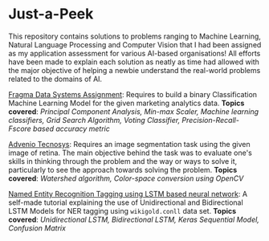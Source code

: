 # Just-a-Peek

This repository contains solutions to problems ranging to Machine Learning, Natural Language Processing and Computer Vision that I had been assigned as my application assessment for various AI-based organisations! All efforts have been made to explain each solution as neatly as time had allowed with the major objective of helping a newbie understand the real-world problems related to the domains of AI.

[Fragma Data Systems Assignment](https://github.com/Saurav0074/Fragma-Coding-Assessment): Requires to build a binary Classification Machine Learning Model for the given marketing analytics data. **Topics covered**: _Principal Component Analysis, Min-max Scaler, Machine learning classifiers, Grid Search Algorithm, Voting Classifier, Precision-Recall-Fscore based accuracy metric_

[Advenio Tecnosys](https://github.com/Saurav0074/Advenio): Requires an image segmentation task using the given image of retina. The main objective behind the task was to evaluate one's skills in thinking through the problem and the way or ways to solve it, particularly to see the approach towards solving the problem. **Topics covered**: _Watershed algorithm, Color-space conversion using OpenCV_

[Named Entity Recognition Tagging using LSTM based neural network](https://github.com/Saurav0074/Understanding-LSTM-arch/tree/NER-Tagging):  A self-made tutorial explaining the use of Unidirectional and Bidirectional LSTM Models for NER tagging using `wikigold.conll` data set. **Topics covered**: _Unidirectional LSTM, Bidirectional LSTM, Keras Sequential Model, Confusion Matrix_
